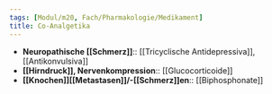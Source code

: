 ```yaml
---
tags: [Modul/m20, Fach/Pharmakologie/Medikament]
title: Co-Analgetika
---
```

- **Neuropathische [[Schmerz]]**:: [[Tricyclische Antidepressiva]], [[Antikonvulsiva]]
- **[[Hirndruck]], Nervenkompression**:: [[Glucocorticoide]]
- **[[Knochen]][[Metastasen]]/-[[Schmerz]]en**:: [[Biphosphonate]]